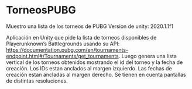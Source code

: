 # TorneosPUBG
Muestro una lista de los torneos de PUBG
Version de unity: 2020.1.1f1

Aplicación en Unity que pide la lista de torneos disponibles de Playerunknown’s Battlegrounds usando su API: https://documentation.pubg.com/en/tournaments-endpoint.html#/Tournaments/get_tournaments. 
Luego genera una lista vertical de los torneos obtenidos mostrando el id del torneo y la fecha de creación. 
Los IDs estan anclados al margen izquierdo. 
Las fechas de creación estan ancladas al margen derecho. 
Se tienen en cuenta pantallas de distintas resoluciones.
